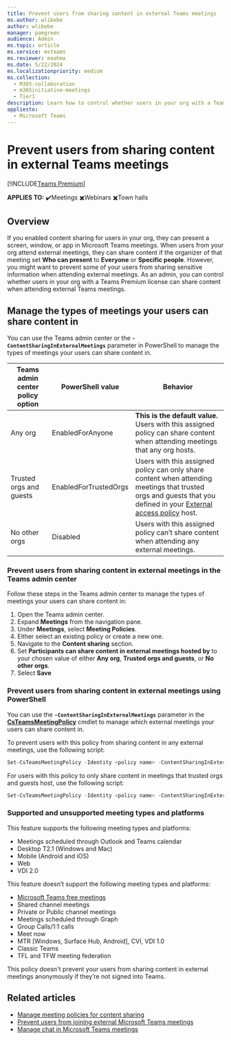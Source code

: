 ```yaml
---
title: Prevent users from sharing content in external Teams meetings
ms.author: wlibebe
author: wlibebe
manager: pamgreen
audience: Admin
ms.topic: article
ms.service: msteams
ms.reviewer: maahma
ms.date: 5/22/2024
ms.localizationpriority: medium
ms.collection: 
  - M365-collaboration
  - m365initiative-meetings
  - Tier1
description: Learn how to control whether users in your org with a Teams Premium license can share content when attending external Teams meetings.
appliesto: 
  - Microsoft Teams
---
```

# Prevent users from sharing content in external Teams meetings

[!INCLUDE[Teams Premium](includes/teams-premium-ecm.md)]

**APPLIES TO:** ✔️Meetings ✖️Webinars ✖️Town halls

## Overview

If you enabled content sharing for users in your org, they can present a screen, window, or app in Microsoft Teams meetings. When users from your org attend external meetings, they can share content if the organizer of that meeting set **Who can present** to **Everyone** or **Specific people**. However, you might want to prevent some of your users from sharing sensitive information when attending external meetings. As an admin, you can control whether users in your org with a Teams Premium license can share content when attending external Teams meetings.

## Manage the types of meetings your users can share content in

You can use the Teams admin center or the **`-ContentSharingInExternalMeetings`** parameter in PowerShell to manage the types of meetings your users can share content in.

|Teams admin center policy option|PowerShell value| Behavior |
|---------|---------|---------------|
|Any org | EnabledForAnyone |**This is the default value.** Users with this assigned policy can share content when attending meetings that any org hosts. |
|Trusted orgs and guests | EnabledForTrustedOrgs |Users with this assigned policy can only share content when attending meetings that trusted orgs and guests that you defined in your [External access policy](trusted-organizations-external-meetings-chat.md) host.|
|No other orgs | Disabled | Users with this assigned policy can’t share content when attending any external meetings.|

### Prevent users from sharing content in external meetings in the Teams admin center

Follow these steps in the Teams admin center to manage the types of meetings your users can share content in:

1. Open the Teams admin center.
2. Expand **Meetings** from the navigation pane.
3. Under **Meetings**, select **Meeting Policies**.
4. Either select an existing policy or create a new one.
5. Navigate to the **Content sharing** section.
6. Set **Participants can share content in external meetings hosted by** to your chosen value of either **Any org**, **Trusted orgs and guests**, or **No other orgs**.
7. Select **Save**

### Prevent users from sharing content in external meetings using PowerShell

You can use the **`-ContentSharingInExternalMeetings`** parameter in the [**CsTeamsMeetingPolicy**](/powershell/module/teams/set-csteamsmeetingpolicy) cmdlet to manage which external meetings your users can share content in.

To prevent users with this policy from sharing content in any external meetings, use the following script:

```powershell
Set-CsTeamsMeetingPolicy -Identity <policy name> -ContentSharingInExternalMeetings Disabled
```

For users with this policy to only share content in meetings that trusted orgs and guests host, use the following script:

```powershell
Set-CsTeamsMeetingPolicy -Identity <policy name> -ContentSharingInExternalMeetings EnabledForTrustedOrgs
```

### Supported and unsupported meeting types and platforms

This feature supports the following meeting types and platforms:

- Meetings scheduled through Outlook and Teams calendar
- Desktop T2.1 (Windows and Mac)
- Mobile (Android and iOS)
- Web
- VDI 2.0

This feature doesn’t support the following meeting types and platforms:

- [Microsoft Teams free meetings](https://www.microsoft.com/microsoft-teams/free)
- Shared channel meetings
- Private or Public channel meetings
- Meetings scheduled through Graph
- Group Calls/1:1 calls
- Meet now
- MTR [Windows, Surface Hub, Android], CVI, VDI 1.0
- Classic Teams
- TFL and TFW meeting federation

This policy doesn't prevent your users from sharing content in external meetings anonymously if they’re not signed into Teams.

## Related articles

- [Manage meeting policies for content sharing](meeting-policies-content-sharing.md)
- [Prevent users from joining external Microsoft Teams meetings](external-meeting-join.md)
- [Manage chat in Microsoft Teams meetings](manage-meeting-chat.md#manage-chat-messages-in-teams-meetings-hosted-by-other-organizations-that-you-dont-have-a-trusted-relationship-with)
